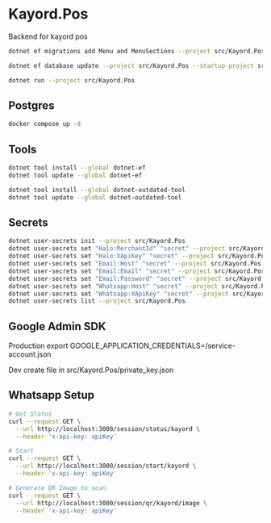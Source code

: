 # Kayord.Pos

Backend for kayord pos

```bash
dotnet ef migrations add Menu and MenuSections --project src/Kayord.Pos --startup-project src/Kayord.Pos --output-dir Data/Migrations

dotnet ef database update --project src/Kayord.Pos --startup-project src/Kayord.Pos

dotnet run --project src/Kayord.Pos
```

## Postgres

```bash
docker compose up -d
```

## Tools

```bash
dotnet tool install --global dotnet-ef
dotnet tool update --global dotnet-ef

dotnet tool install --global dotnet-outdated-tool
dotnet tool update --global dotnet-outdated-tool
```

## Secrets

```bash
dotnet user-secrets init --project src/Kayord.Pos
dotnet user-secrets set "Halo:MerchantId" "secret" --project src/Kayord.Pos
dotnet user-secrets set "Halo:XApiKey" "secret" --project src/Kayord.Pos
dotnet user-secrets set "Email:Host" "secret" --project src/Kayord.Pos
dotnet user-secrets set "Email:Email" "secret" --project src/Kayord.Pos
dotnet user-secrets set "Email:Password" "secret" --project src/Kayord.Pos
dotnet user-secrets set "Whatsapp:Host" "secret" --project src/Kayord.Pos
dotnet user-secrets set "Whatsapp:XApiKey" "secret" --project src/Kayord.Pos
dotnet user-secrets list --project src/Kayord.Pos
```

## Google Admin SDK

Production
export GOOGLE_APPLICATION_CREDENTIALS=/service-account.json

Dev
create file in src/Kayord.Pos/private_key.json

## Whatsapp Setup

```bash
# Get Status
curl --request GET \
  --url http://localhost:3000/session/status/kayord \
  --header 'x-api-key: apiKey'

# Start
curl --request GET \
  --url http://localhost:3000/session/start/kayord \
  --header 'x-api-key: apiKey'

# Generate QR Image to scan
curl --request GET \
  --url http://localhost:3000/session/qr/kayord/image \
  --header 'x-api-key: apiKey'  
```
